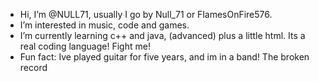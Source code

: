 -  Hi, I’m @NULL71, usually I go by Null_71 or FlamesOnFire576.
-  I’m interested in music, code and games.
-  I’m currently learning c++ and java, (advanced) plus a little html. Its a real coding language! Fight me!
-  Fun fact: Ive played guitar for five years, and im in a band! The broken record

 
 <!---
NULL71/NULL71 is a ✨ special ✨ repository because its `README.md` (this file) appears on your GitHub profile.
You can click the Preview link to take a look at your changes.
--->
